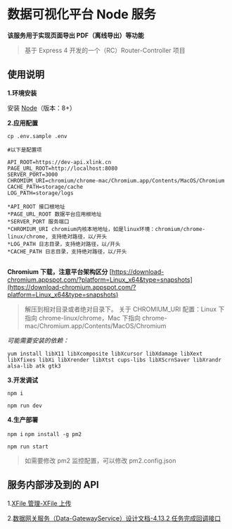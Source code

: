 # 数据可视化平台 Node 服务

**该服务用于实现页面导出 PDF（离线导出）等功能**

> 基于 Express 4 开发的一个（RC）Router-Controller 项目

## 使用说明

**1.环境安装**

安装 [Node](http://nodejs.cn/download/)（版本：8+）

**2.应用配置**

```
cp .env.sample .env

#以下是配置项

API_ROOT=https://dev-api.xlink.cn
PAGE_URL_ROOT=http://localhost:8080
SERVER_PORT=3000
CHROMIUM_URI=chromium/chrome-mac/Chromium.app/Contents/MacOS/Chromium
CACHE_PATH=storage/cache
LOG_PATH=storage/logs

*API_ROOT 接口根地址
*PAGE_URL_ROOT 数据平台应用根地址
*SERVER_PORT 服务端口
*CHROMIUM_URI chromium内核本地地址，如是linux环境：chromium/chrome-linux/chrome, 支持绝对路径，以/开头
*LOG_PATH 日志目录，支持绝对路径，以/开头
*CACHE_PATH 日志目录，支持绝对路径，以/开头


```

**Chromium 下载，注意平台架构区分**
[https://download-chromium.appspot.com/?platform=Linux_x64&type=snapshots](https://download-chromium.appspot.com/?platform=Linux_x64&type=snapshots)

> 解压到相对目录或者绝对目录下。
> 关于 CHROMIUM_URI 配置：Linux 下指向 chrome-linux/chrome，Mac 下指向 chrome-mac/Chromium.app/Contents/MacOS/Chromium

_可能需要安装的依赖：_

```
yum install libX11 libXcomposite libXcursor libXdamage libXext libXfixes libXi libXrender libXtst cups-libs libXScrnSaver libXrandr alsa-lib atk gtk3
```

**3.开发调试**

`npm i`

`npm run dev`

**4.生产部署**

`npm i`
`npm install -g pm2`

`npm run start`

> 如需要修改 pm2 监控配置，可以修改 pm2.config.json

## 服务内部涉及到的 API

1.[XFile 管理-XFile 上传](https://docs.xlink.cn/pages/viewpage.action?pageId=4063397#XFile%E7%AE%A1%E7%90%86-XFile%E4%B8%8A%E4%BC%A0)

2.[数据网关服务（Data-GatewayService）设计文档-4.13.2 任务完成回调接口](https://docs.xlink.cn/pages/viewpage.action?pageId=27246383#id-%E6%95%B0%E6%8D%AE%E7%BD%91%E5%85%B3%E6%9C%8D%E5%8A%A1%EF%BC%88Data-GatewayService%EF%BC%89%E8%AE%BE%E8%AE%A1%E6%96%87%E6%A1%A3-4.13.2%E4%BB%BB%E5%8A%A1%E5%AE%8C%E6%88%90%E5%9B%9E%E8%B0%83%E6%8E%A5%E5%8F%A3)
